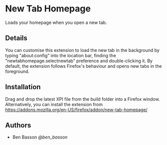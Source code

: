 New Tab Homepage
================
Loads your homepage when you open a new tab.

Details
-------
You can customise this extension to load the new tab in the background by typing "about:config" into the location bar, finding the "newtabhomepage.selectnewtab" preference and double-clicking it. By default, the extension follows Firefox's behaviour and opens new tabs in the foreground. 

Installation
------------
Drag and drop the latest XPI file from the build folder into a Firefox window. Alternatively, you can install the extension from https://addons.mozilla.org/en-US/firefox/addon/new-tab-homepage/

Authors
-------
 - Ben Basson *@ben_basson*
